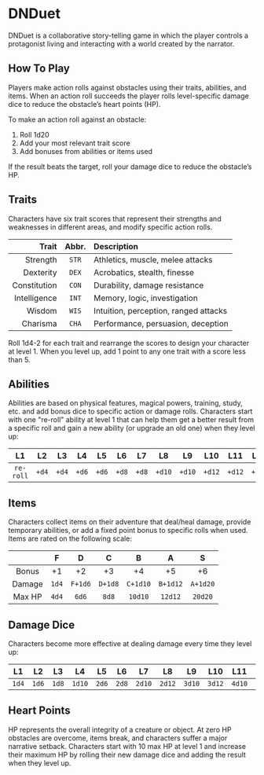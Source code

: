 #  DNDuet
DNDuet is a collaborative story-telling game in which the player controls a protagonist living and interacting with a world created by the narrator. 

## How To Play
Players make action rolls against obstacles using their traits, abilities, and items. When an action roll succeeds the player rolls level-specific damage dice to reduce the obstacle’s heart points (HP).

To make an action roll against an obstacle:

1. Roll 1d20
2. Add your most relevant trait score
3. Add bonuses from abilities or items used

If the result beats the target, roll your damage dice to reduce the obstacle’s HP.

## Traits
Characters have six trait scores that represent their strengths and weaknesses in different areas, and modify specific action rolls.
	
| Trait | Abbr. | Description |
| ---:|:---:|:--- |
| Strength | `STR` | Athletics, muscle, melee attacks |
| Dexterity | `DEX` | Acrobatics, stealth, finesse |
| Constitution | `CON` | Durability, damage resistance |
| Intelligence | `INT` | Memory, logic, investigation |
| Wisdom | `WIS` | Intuition, perception, ranged attacks |
| Charisma | `CHA` | Performance, persuasion, deception |
	
Roll 1d4-2 for each trait and rearrange the scores to design your character at level 1. When you level up, add 1 point to any one trait with a score less than 5.

## Abilities
Abilities are based on physical features, magical powers, training, study, etc. and add bonus dice to specific action or damage rolls. Characters start with one "re-roll" ability at level 1 that can help them get a better result from a specific roll and gain a new ability (or upgrade an old one) when they level up:

| L1 | L2 | L3 | L4 | L5 | L6 | L7 | L8 | L9 | L10 | L11 | L12 |
|:---:|:---:|:---:|:---:|:---:|:---:|:---:|:---:|:---:|:---:|:---:|:---:|
| `re-roll` | `+d4` | `+d4` | `+d6` | `+d6` | `+d8` | `+d8` | `+d10` | `+d10` | `+d12` | `+d12` | `+d20` |

## Items
Characters collect items on their adventure that deal/heal damage, provide temporary abilities, or add a fixed point bonus to specific rolls when used. Items are rated on the following scale:

|  | F | D | C | B | A | S |
|:---:|:---:|:---:|:---:|:---:|:---:|:---:|
| Bonus | +1 | +2 | +3 | +4 | +5 | +6 |
| Damage | `1d4` | `F+1d6` | `D+1d8` | `C+1d10` | `B+1d12` | `A+1d20` |
| Max HP | `4d4` | `6d6` | `8d8` | `10d10` | `12d12` | `20d20` |

## Damage Dice
Characters become more effective at dealing damage every time they level up:

| L1 | L2 | L3 | L4 | L5 | L6 | L7 | L8 | L9 | L10 | L11 | L12 |
|:---:|:---:|:---:|:---:|:---:|:---:|:---:|:---:|:---:|:---:|:---:|:---:|
| `1d4` | `1d6` | `1d8` | `1d10` | `2d6` | `2d8` | `2d10` | `2d12` | `3d10` | `3d12` | `4d10` | `4d12` |

## Heart Points
HP represents the overall integrity of a creature or object. At zero HP obstacles are overcome, items break, and characters suffer a major narrative setback. Characters start with 10 max HP at level 1 and increase their maximum HP by rolling their new damage dice and adding the result when they level up.

